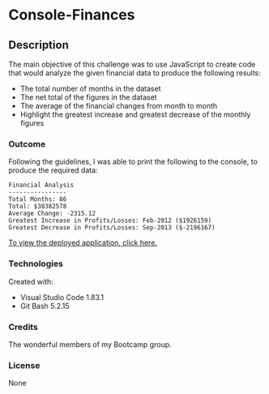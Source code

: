 # Console-Finances

## Description

The main objective of this challenge was to use JavaScript to create code that would analyze the given financial data to produce the following results:
- The total number of months in the dataset
- The net total of the figures in the dataset
- The average of the financial changes from month to month
- Highlight the greatest increase and greatest decrease of the monthly figures

### Outcome

Following the guidelines, I was able to print the following to the console, to produce the required data:

  ```text
  Financial Analysis 
  ----------------
  Total Months: 86
  Total: $38382578
  Average Change: -2315.12
  Greatest Increase in Profits/Losses: Feb-2012 ($1926159)
  Greatest Decrease in Profits/Losses: Sep-2013 ($-2196167)
  ```

[To view the deployed application, click here.](https://whit-williams.github.io/Console-Finances/)

### Technologies
Created with:

- Visual Studio Code 1.83.1
- Git Bash 5.2.15

### Credits
The wonderful members of my Bootcamp group.

### License 
None
